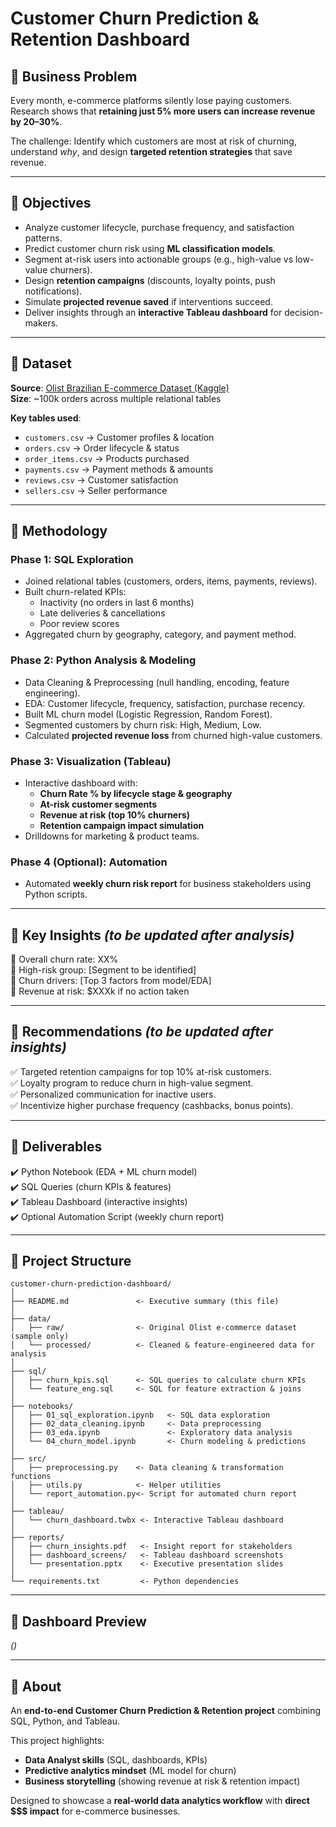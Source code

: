 # Customer Churn Prediction & Retention Dashboard  

## 🔹 Business Problem  
Every month, e-commerce platforms silently lose paying customers. Research shows that **retaining just 5% more users can increase revenue by 20–30%**.  

The challenge: Identify which customers are most at risk of churning, understand *why*, and design **targeted retention strategies** that save revenue.  

---

## 🔹 Objectives  
- Analyze customer lifecycle, purchase frequency, and satisfaction patterns.  
- Predict customer churn risk using **ML classification models**.  
- Segment at-risk users into actionable groups (e.g., high-value vs low-value churners).  
- Design **retention campaigns** (discounts, loyalty points, push notifications).  
- Simulate **projected revenue saved** if interventions succeed.  
- Deliver insights through an **interactive Tableau dashboard** for decision-makers.  

---

## 🔹 Dataset  
**Source**: [Olist Brazilian E-commerce Dataset (Kaggle)](https://www.kaggle.com/datasets/olistbr/brazilian-ecommerce)  
**Size**: ~100k orders across multiple relational tables  

**Key tables used**:  
- `customers.csv` → Customer profiles & location  
- `orders.csv` → Order lifecycle & status  
- `order_items.csv` → Products purchased  
- `payments.csv` → Payment methods & amounts  
- `reviews.csv` → Customer satisfaction  
- `sellers.csv` → Seller performance  

---

## 🔹 Methodology  

### Phase 1: SQL Exploration  
- Joined relational tables (customers, orders, items, payments, reviews).  
- Built churn-related KPIs:  
  - Inactivity (no orders in last 6 months)  
  - Late deliveries & cancellations  
  - Poor review scores  
- Aggregated churn by geography, category, and payment method.  

### Phase 2: Python Analysis & Modeling  
- Data Cleaning & Preprocessing (null handling, encoding, feature engineering).  
- EDA: Customer lifecycle, frequency, satisfaction, purchase recency.  
- Built ML churn model (Logistic Regression, Random Forest).  
- Segmented customers by churn risk: High, Medium, Low.  
- Calculated **projected revenue loss** from churned high-value customers.  

### Phase 3: Visualization (Tableau)  
- Interactive dashboard with:  
  - **Churn Rate % by lifecycle stage & geography**  
  - **At-risk customer segments**  
  - **Revenue at risk (top 10% churners)**  
  - **Retention campaign impact simulation**  
- Drilldowns for marketing & product teams.  

### Phase 4 (Optional): Automation  
- Automated **weekly churn risk report** for business stakeholders using Python scripts.  

---

## 🔹 Key Insights *(to be updated after analysis)*  
📌 Overall churn rate: XX%  
📌 High-risk group: [Segment to be identified]  
📌 Churn drivers: [Top 3 factors from model/EDA]  
📌 Revenue at risk: $XXXk if no action taken  

---

## 🔹 Recommendations *(to be updated after insights)*  
✅ Targeted retention campaigns for top 10% at-risk customers.  
✅ Loyalty program to reduce churn in high-value segment.  
✅ Personalized communication for inactive users.  
✅ Incentivize higher purchase frequency (cashbacks, bonus points).  

---

## 🔹 Deliverables  
✔️ Python Notebook (EDA + ML churn model)  
✔️ SQL Queries (churn KPIs & features)  
✔️ Tableau Dashboard (interactive insights)  
✔️ Optional Automation Script (weekly churn report)  

---

## 🔹 Project Structure  

```text
customer-churn-prediction-dashboard/
│
├── README.md               <- Executive summary (this file)
│
├── data/                   
│   ├── raw/                <- Original Olist e-commerce dataset (sample only)
│   └── processed/          <- Cleaned & feature-engineered data for analysis
│
├── sql/                    
│   ├── churn_kpis.sql      <- SQL queries to calculate churn KPIs
│   └── feature_eng.sql     <- SQL for feature extraction & joins
│
├── notebooks/              
│   ├── 01_sql_exploration.ipynb   <- SQL data exploration
│   ├── 02_data_cleaning.ipynb     <- Data preprocessing
│   ├── 03_eda.ipynb               <- Exploratory data analysis
│   └── 04_churn_model.ipynb       <- Churn modeling & predictions
│
├── src/                    
│   ├── preprocessing.py    <- Data cleaning & transformation functions
│   ├── utils.py            <- Helper utilities
│   └── report_automation.py<- Script for automated churn report
│
├── tableau/                
│   └── churn_dashboard.twbx <- Interactive Tableau dashboard
│
├── reports/                
│   ├── churn_insights.pdf   <- Insight report for stakeholders
│   ├── dashboard_screens/   <- Tableau dashboard screenshots
│   └── presentation.pptx    <- Executive presentation slides
│
└── requirements.txt         <- Python dependencies
```

---

## 🔹 Dashboard Preview  
*(<Tableau visuals>)*  

---

## 🔹 About  
An **end-to-end Customer Churn Prediction & Retention project** combining SQL, Python, and Tableau.  

This project highlights:  
- **Data Analyst skills** (SQL, dashboards, KPIs)  
- **Predictive analytics mindset** (ML model for churn)  
- **Business storytelling** (showing revenue at risk & retention impact)  

Designed to showcase a **real-world data analytics workflow** with **direct $$$ impact** for e-commerce businesses.  

